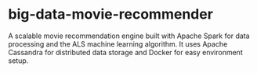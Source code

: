 # big-data-movie-recommender
A scalable movie recommendation engine built with Apache Spark for data processing and the ALS machine learning algorithm. It uses Apache Cassandra for distributed data storage and Docker for easy environment setup.
